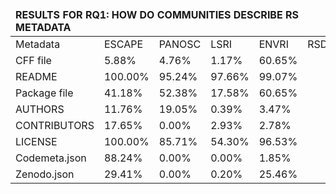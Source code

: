 <table><thead><tr><td colspan='6'><b>RESULTS FOR RQ1: HOW DO COMMUNITIES DESCRIBE RS METADATA</b></td></tr></thead>
<tbody>
<tr><td>Metadata</td><td>ESCAPE</td><td>PANOSC</td><td>LSRI</td><td>ENVRI</td><td>RSD</td></tr>
<tr><td>CFF file</td><td>5.88%</td><td>4.76%</td><td>1.17%</td><td>60.65%</td></tr>
<tr><td>README</td><td>100.00%</td><td>95.24%</td><td>97.66%</td><td>99.07%</td></tr>
<tr><td>Package file</td><td>41.18%</td><td>52.38%</td><td>17.58%</td><td>60.65%</td></tr>
<tr><td>AUTHORS</td><td>11.76%</td><td>19.05%</td><td>0.39%</td><td>3.47%</td></tr>
<tr><td>CONTRIBUTORS</td><td>17.65%</td><td>0.00%</td><td>2.93%</td><td>2.78%</td></tr>
<tr><td>LICENSE</td><td>100.00%</td><td>85.71%</td><td>54.30%</td><td>96.53%</td></tr>
<tr><td>Codemeta.json</td><td>88.24%</td><td>0.00%</td><td>0.00%</td><td>1.85%</td></tr>
<tr><td>Zenodo.json</td><td>29.41%</td><td>0.00%</td><td>0.20%</td><td>25.46%</td></tr>
</tbody></table>